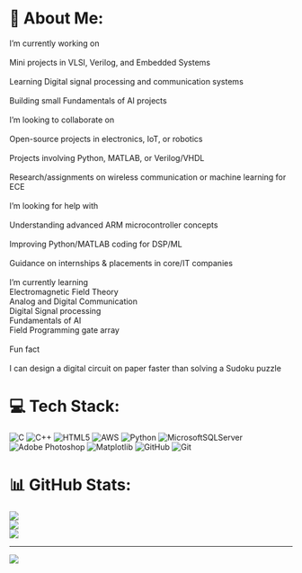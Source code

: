 # 💫 About Me:
I’m currently working on<br><br>Mini projects in VLSI, Verilog, and Embedded Systems<br><br>Learning Digital signal processing and communication systems<br><br>Building small Fundamentals of AI projects<br><br>I’m looking to collaborate on<br><br>Open-source projects in electronics, IoT, or robotics<br><br>Projects involving Python, MATLAB, or Verilog/VHDL<br><br>Research/assignments on wireless communication or machine learning for ECE<br><br>I’m looking for help with<br><br>Understanding advanced ARM microcontroller concepts<br><br>Improving Python/MATLAB coding for DSP/ML<br><br>Guidance on internships & placements in core/IT companies<br><br>I’m currently learning<br>Electromagnetic Field Theory<br>Analog and Digital Communication<br>Digital Signal processing<br>Fundamentals of AI<br>Field Programming gate array<br><br>Fun fact<br><br>I can design a digital circuit on paper faster than solving a Sudoku puzzle


# 💻 Tech Stack:
![C](https://img.shields.io/badge/c-%2300599C.svg?style=flat-square&logo=c&logoColor=white) ![C++](https://img.shields.io/badge/c++-%2300599C.svg?style=flat-square&logo=c%2B%2B&logoColor=white) ![HTML5](https://img.shields.io/badge/html5-%23E34F26.svg?style=flat-square&logo=html5&logoColor=white) ![AWS](https://img.shields.io/badge/AWS-%23FF9900.svg?style=flat-square&logo=amazon-aws&logoColor=white) ![Python](https://img.shields.io/badge/python-3670A0?style=flat-square&logo=python&logoColor=ffdd54) ![MicrosoftSQLServer](https://img.shields.io/badge/Microsoft%20SQL%20Server-CC2927?style=flat-square&logo=microsoft%20sql%20server&logoColor=white) ![Adobe Photoshop](https://img.shields.io/badge/adobe%20photoshop-%2331A8FF.svg?style=flat-square&logo=adobe%20photoshop&logoColor=white) ![Matplotlib](https://img.shields.io/badge/Matplotlib-%23ffffff.svg?style=flat-square&logo=Matplotlib&logoColor=black) ![GitHub](https://img.shields.io/badge/github-%23121011.svg?style=flat-square&logo=github&logoColor=white) ![Git](https://img.shields.io/badge/git-%23F05033.svg?style=flat-square&logo=git&logoColor=white)
# 📊 GitHub Stats:
![](https://github-readme-stats.vercel.app/api?username=anjana-grb&theme=gruvbox&hide_border=false&include_all_commits=true&count_private=true)<br/>
![](https://nirzak-streak-stats.vercel.app/?user=anjana-grb&theme=gruvbox&hide_border=false)<br/>
![](https://github-readme-stats.vercel.app/api/top-langs/?username=anjana-grb&theme=gruvbox&hide_border=false&include_all_commits=true&count_private=true&layout=compact)

---
[![](https://visitcount.itsvg.in/api?id=anjana-grb&icon=0&color=0)](https://visitcount.itsvg.in)

<!-- Proudly created with GPRM ( https://gprm.itsvg.in ) -->
